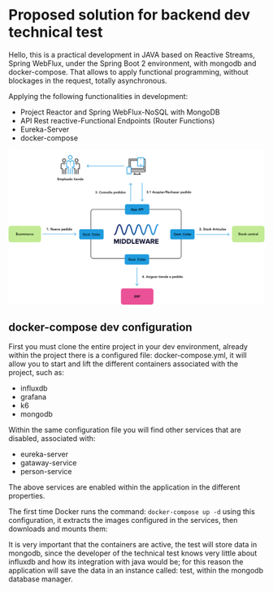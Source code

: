 # Proposed solution for backend dev technical test
Hello, this is a practical development in JAVA based on Reactive Streams, Spring WebFlux, under the Spring Boot 2 environment, with mongodb and docker-compose. 
That allows to apply functional programming, without blockages in the request, totally asynchronous.

Applying the following functionalities in development:

- Project Reactor and Spring WebFlux-NoSQL with MongoDB
- API Rest reactive-Functional Endpoints (Router Functions)
- Eureka-Server
- docker-compose

![Diagram](./assets/diagram.jpg "Diagram")

## docker-compose dev configuration
First you must clone the entire project in your dev environment, already within the project there is a configured file: docker-compose.yml, it will allow 
you to start and lift the different containers associated with the project, such as:

- influxdb
- grafana
- k6
- mongodb

Within the same configuration file you will find other services that are disabled, associated with:

- eureka-server
- gataway-service
- person-service

The above services are enabled within the application in the different properties.

The first time Docker runs the command: `docker-compose up -d` using this configuration, it extracts the images configured in the services, then 
downloads and mounts them:

It is very important that the containers are active, the test will store data in mongodb, since the developer of the technical test knows very 
little about influxdb and how its integration with java would be; for this reason the application will save the data in an instance called: test, within the mongodb database manager.

